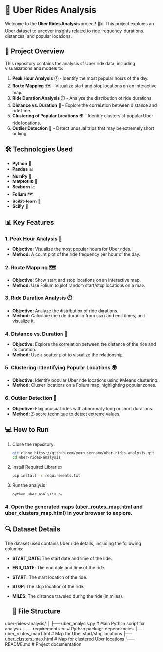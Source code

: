 # 🚖 Uber Rides Analysis

Welcome to the **Uber Rides Analysis** project! 🚗📊 This project explores an Uber dataset to uncover insights related to ride frequency, durations, distances, and popular locations.

## 📂 Project Overview

This repository contains the analysis of Uber ride data, including visualizations and models to:

1. **Peak Hour Analysis** 🕐 - Identify the most popular hours of the day.
2. **Route Mapping** 🗺️ - Visualize start and stop locations on an interactive map.
3. **Ride Duration Analysis** ⏱️ - Analyze the distribution of ride durations.
4. **Distance vs. Duration** 📏 - Explore the correlation between distance and ride time.
5. **Clustering of Popular Locations** 🌍 - Identify clusters of popular Uber ride locations.
6. **Outlier Detection** 🚨 - Detect unusual trips that may be extremely short or long.

## 🛠️ Technologies Used

- **Python** 🐍
- **Pandas** 📊
- **NumPy** 🔢
- **Matplotlib** 🎨
- **Seaborn** 📈
- **Folium** 🗺️
- **Scikit-learn** 🤖
- **SciPy** 🔬

## 📊 Key Features

### 1. Peak Hour Analysis 📅
- **Objective:** Visualize the most popular hours for Uber rides.
- **Method:** A count plot of the ride frequency per hour of the day.

### 2. Route Mapping 🗺️
- **Objective:** Show start and stop locations on an interactive map.
- **Method:** Use Folium to plot random start/stop locations on a map.

### 3. Ride Duration Analysis ⏱️
- **Objective:** Analyze the distribution of ride durations.
- **Method:** Calculate the ride duration from start and end times, and visualize it.

### 4. Distance vs. Duration 📏
- **Objective:** Explore the correlation between the distance of the ride and its duration.
- **Method:** Use a scatter plot to visualize the relationship.

### 5. Clustering: Identifying Popular Locations 🌍
- **Objective:** Identify popular Uber ride locations using KMeans clustering.
- **Method:** Cluster locations on a Folium map, highlighting popular zones.

### 6. Outlier Detection 🚨
- **Objective:** Flag unusual rides with abnormally long or short durations.
- **Method:** Z-score technique to detect extreme values.

## 💻 How to Run

1. Clone the repository:
   ```bash
   git clone https://github.com/yourusername/uber-rides-analysis.git
   cd uber-rides-analysis
2. Install Required Libraries
   ```bash
   pip install -r requirements.txt
3. Run the analysis
   ```bash
   python uber_analysis.py
### 4. Open the generated maps (uber_routes_map.html and uber_clusters_map.html) in your browser to explore.

## 🔍 Dataset Details

The dataset used contains Uber ride details, including the following columns:

- **START_DATE**: The start date and time of the ride.
- **END_DATE**: The end date and time of the ride.
- **START**: The start location of the ride.
- **STOP**: The stop location of the ride.
- **MILES**: The distance traveled during the ride (in miles).

  ## 📁 File Structure
uber-rides-analysis/
│
├── uber_analysis.py          # Main Python script for analysis
├── requirements.txt          # Python package dependencies
├── uber_routes_map.html      # Map for Uber start/stop locations
├── uber_clusters_map.html    # Map for clustered Uber locations
└── README.md                 # Project documentation





 
